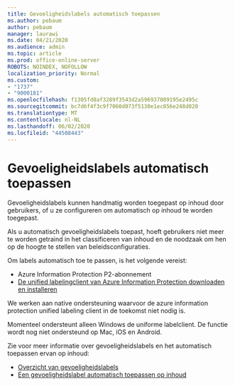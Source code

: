 ```yaml
---
title: Gevoeligheidslabels automatisch toepassen
ms.author: pebaum
author: pebaum
manager: laurawi
ms.date: 04/21/2020
ms.audience: admin
ms.topic: article
ms.prod: office-online-server
ROBOTS: NOINDEX, NOFOLLOW
localization_priority: Normal
ms.custom:
- "1737"
- "9000181"
ms.openlocfilehash: f1305fd8af3289f3543d2a596937089195e2495c
ms.sourcegitcommit: bc7d6f4f3c9f7060d073f5130e1ec856e248d020
ms.translationtype: MT
ms.contentlocale: nl-NL
ms.lasthandoff: 06/02/2020
ms.locfileid: "44508443"
---
```

# <a name="auto-apply-sensitivity-labels"></a>Gevoeligheidslabels automatisch toepassen

Gevoeligheidslabels kunnen handmatig worden toegepast op inhoud door gebruikers, of u ze configureren om automatisch op inhoud te worden toegepast.

Als u automatisch gevoeligheidslabels toepast, hoeft gebruikers niet meer te worden getraind in het classificeren van inhoud en de noodzaak om hen op de hoogte te stellen van beleidsconfiguraties.

Om labels automatisch toe te passen, is het volgende vereist:

- Azure Information Protection P2-abonnement
- [De unified labelingclient van Azure Information Protection downloaden en installeren](https://docs.microsoft.com/azure/information-protection/rms-client/install-unifiedlabelingclient-app)

We werken aan native ondersteuning waarvoor de azure information protection unified labeling client in de toekomst niet nodig is.

Momenteel ondersteunt alleen Windows de uniforme labelclient.  De functie wordt nog niet ondersteund op Mac, iOS en Android.

Zie voor meer informatie over gevoeligheidslabels en het automatisch toepassen ervan op inhoud:

- [Overzicht van gevoeligheidslabels](https://docs.microsoft.com/microsoft-365/compliance/sensitivity-labels)
- [Een gevoeligheidslabel automatisch toepassen op inhoud](https://docs.microsoft.com/office365/securitycompliance/apply_sensitivity_label_automatically)